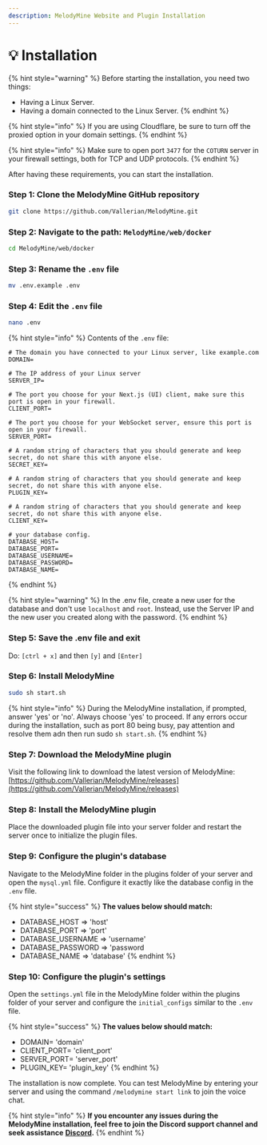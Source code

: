```yaml
---
description: MelodyMine Website and Plugin Installation
---
```


# 💡 Installation

{% hint style="warning" %}
Before starting the installation, you need two things:

* Having a Linux Server.
* Having a domain connected to the Linux Server.
{% endhint %}

{% hint style="info" %}
If you are using Cloudflare, be sure to turn off the proxied option in your domain settings.
{% endhint %}

{% hint style="info" %}
Make sure to open port `3477` for the `COTURN` server in your firewall settings, both for TCP and UDP protocols.
{% endhint %}

After having these requirements, you can start the installation.

### Step 1: Clone the MelodyMine GitHub repository

```bash
git clone https://github.com/Vallerian/MelodyMine.git
```

### Step 2: Navigate to the path: `MelodyMine/web/docker`

```bash
cd MelodyMine/web/docker
```

### Step 3: Rename the `.env` file

```bash
mv .env.example .env
```

### Step 4: Edit the `.env` file

```bash
nano .env
```

{% hint style="info" %}
Contents of the `.env` file:

```apl
# The domain you have connected to your Linux server, like example.com
DOMAIN=

# The IP address of your Linux server
SERVER_IP= 

# The port you choose for your Next.js (UI) client, make sure this port is open in your firewall.
CLIENT_PORT=

# The port you choose for your WebSocket server, ensure this port is open in your firewall.
SERVER_PORT=

# A random string of characters that you should generate and keep secret, do not share this with anyone else.
SECRET_KEY=

# A random string of characters that you should generate and keep secret, do not share this with anyone else.
PLUGIN_KEY= 

# A random string of characters that you should generate and keep secret, do not share this with anyone else.
CLIENT_KEY= 

# your database config.
DATABASE_HOST=
DATABASE_PORT=
DATABASE_USERNAME=
DATABASE_PASSWORD= 
DATABASE_NAME=
```
{% endhint %}

{% hint style="warning" %}
In the .env file, create a new user for the database and don't use `localhost` and `root`. Instead, use the Server IP and the new user you created along with the password.
{% endhint %}

### Step 5: Save the .env file and exit

Do: `[ctrl + x]` and then `[y]` and `[Enter]`

### Step 6: Install MelodyMine

```bash
sudo sh start.sh
```

{% hint style="info" %}
During the MelodyMine installation, if prompted, answer 'yes' or 'no'. Always choose 'yes' to proceed. If any errors occur during the installation, such as port 80 being busy, pay attention and resolve them adn then run sudo `sh start.sh`.
{% endhint %}

### Step 7: Download the MelodyMine plugin

Visit the following link to download the latest version of MelodyMine: [https://github.com/Vallerian/MelodyMine/releases](https://github.com/Vallerian/MelodyMine/releases)

### Step 8: Install the MelodyMine plugin

Place the downloaded plugin file into your server folder and restart the server once to initialize the plugin files.

### Step 9: Configure the plugin's database

Navigate to the MelodyMine folder in the plugins folder of your server and open the `mysql.yml` file. Configure it exactly like the database config in the `.env` file.

{% hint style="success" %}
&#x20;**The values below should match:**

* DATABASE\_HOST => 'host'
* DATABASE\_PORT => 'port'
* DATABASE\_USERNAME => 'username'
* DATABASE\_PASSWORD => 'password
* DATABASE\_NAME => 'database'
{% endhint %}

### Step 10: Configure the plugin's settings

Open the `settings.yml` file in the MelodyMine folder within the plugins folder of your server and configure the `initial_configs` similar to the `.env` file.

{% hint style="success" %}
**The values below should match:**

* DOMAIN= 'domain'
* CLIENT\_PORT= 'client\_port'
* SERVER\_PORT= 'server\_port'
* PLUGIN\_KEY= 'plugin\_key'
{% endhint %}

The installation is now complete. You can test MelodyMine by entering your server and using the command `/melodymine start link` to join the voice chat.

{% hint style="info" %}
**If you encounter any issues during the MelodyMine installation, feel free to join the Discord support channel and seek assistance** [**Discord**](https://discord.gg/CBua8YectX)**.**
{% endhint %}
